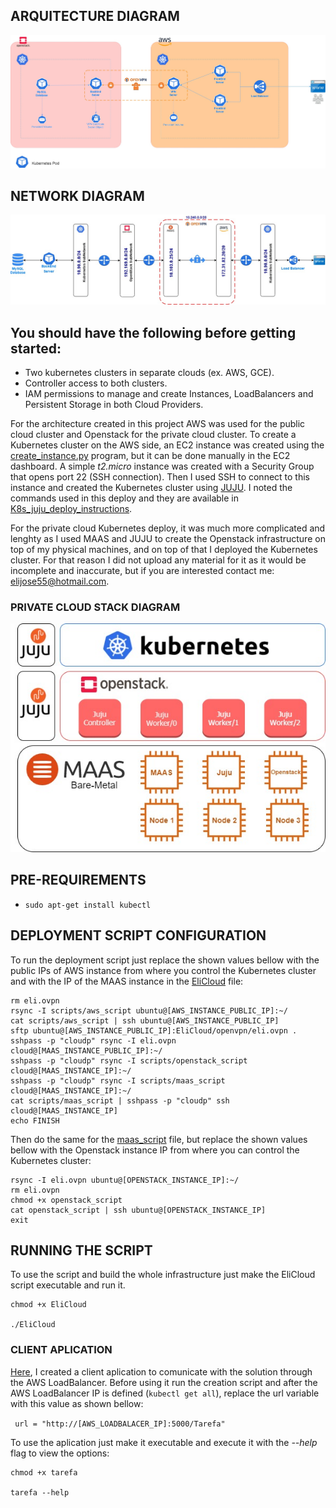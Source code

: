 ## ARQUITECTURE DIAGRAM
![Hybrid_Cloud.jpg](https://github.com/elijose55/EliCloud/blob/master/images/cloud_diagram.jpg)

## NETWORK DIAGRAM
![network_diagram.jpg](https://github.com/elijose55/EliCloud/blob/master/images/network_diagram.jpg)

## You should have the following before getting started:
- Two kubernetes clusters in separate clouds (ex. AWS, GCE).
- Controller access to both clusters.
- IAM permissions to manage and create Instances, LoadBalancers and Persistent Storage in both Cloud Providers.

For the architecture created in this project AWS was used for the public cloud cluster and Openstack for the private cloud cluster.
To create a Kubernetes cluster on the AWS side, an EC2 instance was created using the [create_instance.py](https://github.com/elijose55/EliCloud/blob/master/misc/create_instance.py) program, but it can be done manually in the EC2 dashboard. A simple *t2.micro* instance was created with a Security Group that opens port 22 (SSH connection). Then I used SSH to connect to this instance and created the Kubernetes cluster using [JUJU](https://jaas.ai/docs/installing). I noted the commands used in this deploy and they are available in [K8s_juju_deploy_instructions](https://github.com/elijose55/EliCloud/blob/master/misc/create_instance.py).

For the private cloud Kubernetes deploy, it was much more complicated and lenghty as I used MAAS and JUJU to create the Openstack infrastructure on top of my physical machines, and on top of that I deployed the Kubernetes cluster. For that reason I did not upload any material for it as it would be incomplete and inaccurate, but if you are interested contact me: [elijose55@hotmail.com](mailto:elijose55@hotmail.com).

### PRIVATE CLOUD STACK DIAGRAM

![stack_diagram.jpg](https://github.com/elijose55/EliCloud/blob/master/images/stack_diagram.jpg)





## PRE-REQUIREMENTS
- `sudo apt-get install kubectl`


## DEPLOYMENT SCRIPT CONFIGURATION
To run the deployment script just replace the shown values bellow with the public IPs of AWS instance from where you control the Kubernetes cluster and with the IP of the MAAS instance in the [EliCloud](https://github.com/elijose55/EliCloud/blob/master/EliCloud) file:

```
rm eli.ovpn
rsync -I scripts/aws_script ubuntu@[AWS_INSTANCE_PUBLIC_IP]:~/
cat scripts/aws_script | ssh ubuntu@[AWS_INSTANCE_PUBLIC_IP]
sftp ubuntu@[AWS_INSTANCE_PUBLIC_IP]:EliCloud/openvpn/eli.ovpn .
sshpass -p "cloudp" rsync -I eli.ovpn cloud@[MAAS_INSTANCE_PUBLIC_IP]:~/
sshpass -p "cloudp" rsync -I scripts/openstack_script cloud@[MAAS_INSTANCE_IP]:~/
sshpass -p "cloudp" rsync -I scripts/maas_script cloud@[MAAS_INSTANCE_IP]:~/
cat scripts/maas_script | sshpass -p "cloudp" ssh cloud@[MAAS_INSTANCE_IP]
echo FINISH
```
Then do the same for the [maas_script](https://github.com/elijose55/EliCloud/blob/master/scripts/maas_script) file, but replace the shown values bellow with the Openstack instance IP from where you can control the Kubernetes cluster:

``` 
rsync -I eli.ovpn ubuntu@[OPENSTACK_INSTANCE_IP]:~/
rm eli.ovpn
chmod +x openstack_script
cat openstack_script | ssh ubuntu@[OPENSTACK_INSTANCE_IP]
exit
```


## RUNNING THE SCRIPT

To use the script and build the whole infrastructure just make the EliCloud script executable and run it.

```
chmod +x EliCloud

./EliCloud
```

### CLIENT APLICATION

[Here](https://github.com/elijose55/EliCloud/blob/master/client/tarefa), I created a client aplication to comunicate with the solution through the AWS LoadBalancer. Before using it run the creation script and after the AWS LoadBalancer IP is defined (`kubectl get all`), replace the url variable with this value as shown bellow:

`` 
url = "http://[AWS_LOADBALACER_IP]:5000/Tarefa"
``

To use the aplication just make it executable and execute it with the *--help* flag to view the options:

```
chmod +x tarefa

tarefa --help
```


